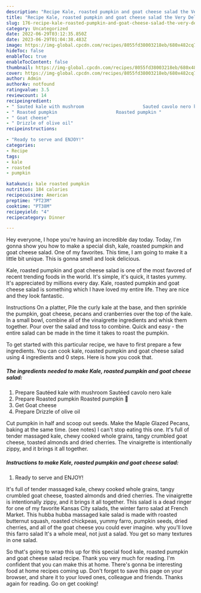 ```yaml
---
description: "Recipe Kale, roasted pumpkin and goat cheese salad the Very Delicious}"
title: "Recipe Kale, roasted pumpkin and goat cheese salad the Very Delicious}"
slug: 176-recipe-kale-roasted-pumpkin-and-goat-cheese-salad-the-very-delicious
category: Uncategorized
date: 2022-06-29T03:12:35.850Z
date: 2023-06-29T01:04:38.483Z
image: https://img-global.cpcdn.com/recipes/8055fd38003218eb/680x482cq70/kale-roasted-pumpkin-and-goat-cheese-salad-recipe-main-photo.jpg
hideToc: false
enableToc: true
enableTocContent: false
thumbnail: https://img-global.cpcdn.com/recipes/8055fd38003218eb/680x482cq70/kale-roasted-pumpkin-and-goat-cheese-salad-recipe-main-photo.jpg
cover: https://img-global.cpcdn.com/recipes/8055fd38003218eb/680x482cq70/kale-roasted-pumpkin-and-goat-cheese-salad-recipe-main-photo.jpg
author: Admin
authorAv: notfound
ratingvalue: 3.5
reviewcount: 14
recipeingredient:
- " Sauted kale with mushroom                      Sauted cavolo nero kale"
- " Roasted pumpkin                      Roasted pumpkin "
- " Goat cheese"
- " Drizzle of olive oil"
recipeinstructions:

- "Ready to serve and ENJOY!"
categories:
- Recipe
tags:
- kale
- roasted
- pumpkin

katakunci: kale roasted pumpkin 
nutrition: 184 calories
recipecuisine: American
preptime: "PT23M"
cooktime: "PT38M"
recipeyield: "4"
recipecategory: Dinner

---
```



Hey everyone, I hope you're having an incredible day today. Today, I'm gonna show you how to make a special dish, kale, roasted pumpkin and goat cheese salad. One of my favorites. This time, I am going to make it a little bit unique. This is gonna smell and look delicious.

Kale, roasted pumpkin and goat cheese salad is one of the most favored of recent trending foods in the world. It's simple, it's quick, it tastes yummy. It's appreciated by millions every day. Kale, roasted pumpkin and goat cheese salad is something which I have loved my entire life. They are nice and they look fantastic.

Instructions On a platter, Pile the curly kale at the base, and then sprinkle the pumpkin, goat cheese, pecans and cranberries over the top of the kale. In a small bowl, combine all of the vinaigrette ingredients and whisk them together. Pour over the salad and toss to combine. Quick and easy - the entire salad can be made in the time it takes to roast the pumpkin.


To get started with this particular recipe, we have to first prepare a few ingredients. You can cook kale, roasted pumpkin and goat cheese salad using 4 ingredients and 0 steps. Here is how you cook that.

<!--inarticleads1-->

##### The ingredients needed to make Kale, roasted pumpkin and goat cheese salad:

1. Prepare  Sautéed kale with mushroom                      Sautéed cavolo nero kale
1. Prepare  Roasted pumpkin                      Roasted pumpkin 🎃
1. Get  Goat cheese
1. Prepare  Drizzle of olive oil


Cut pumpkin in half and scoop out seeds. Make the Maple Glazed Pecans, baking at the same time. (see notes) I can&#39;t stop eating this one. It&#39;s full of tender massaged kale, chewy cooked whole grains, tangy crumbled goat cheese, toasted almonds and dried cherries. The vinaigrette is intentionally zippy, and it brings it all together. 

<!--inarticleads2-->

##### Instructions to make Kale, roasted pumpkin and goat cheese salad:


1. Ready to serve and ENJOY!

It&#39;s full of tender massaged kale, chewy cooked whole grains, tangy crumbled goat cheese, toasted almonds and dried cherries. The vinaigrette is intentionally zippy, and it brings it all together. This salad is a dead ringer for one of my favorite Kansas City salads, the winter farro salad at French Market. This hubba hubba massaged kale salad is made with roasted butternut squash, roasted chickpeas, yummy farro, pumpkin seeds, dried cherries, and all of the goat cheese you could ever imagine. why you&#39;ll love this farro salad It&#39;s a whole meal, not just a salad. You get so many textures in one salad. 

So that's going to wrap this up for this special food kale, roasted pumpkin and goat cheese salad recipe. Thank you very much for reading. I'm confident that you can make this at home. There's gonna be interesting food at home recipes coming up. Don't forget to save this page on your browser, and share it to your loved ones, colleague and friends. Thanks again for reading. Go on get cooking!
